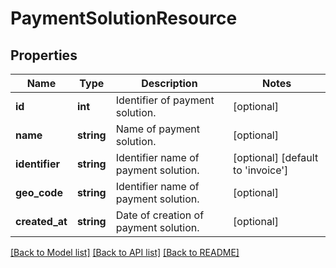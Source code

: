 # PaymentSolutionResource

## Properties
Name | Type | Description | Notes
------------ | ------------- | ------------- | -------------
**id** | **int** | Identifier of payment solution. | [optional] 
**name** | **string** | Name of payment solution. | [optional] 
**identifier** | **string** | Identifier name of payment solution. | [optional] [default to 'invoice']
**geo_code** | **string** | Identifier name of payment solution. | [optional] 
**created_at** | **string** | Date of creation of payment solution. | [optional] 

[[Back to Model list]](../README.md#documentation-for-models) [[Back to API list]](../README.md#documentation-for-api-endpoints) [[Back to README]](../README.md)


